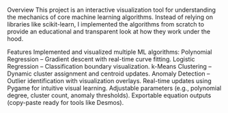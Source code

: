 
Overview
This project is an interactive visualization tool for understanding the mechanics of core machine learning algorithms. Instead of relying on libraries like scikit-learn, I implemented the algorithms from scratch to provide an educational and transparent look at how they work under the hood.

Features
Implemented and visualized multiple ML algorithms:
Polynomial Regression – Gradient descent with real-time curve fitting.
Logistic Regression – Classification boundary visualization.
k-Means Clustering – Dynamic cluster assignment and centroid updates.
Anomaly Detection – Outlier identification with visualization overlays.
Real-time updates using Pygame for intuitive visual learning.
Adjustable parameters (e.g., polynomial degree, cluster count, anomaly thresholds).
Exportable equation outputs (copy-paste ready for tools like Desmos).
